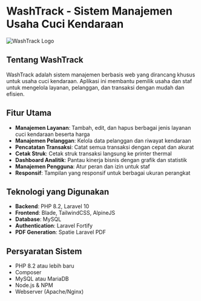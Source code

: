 # WashTrack - Sistem Manajemen Usaha Cuci Kendaraan

![WashTrack Logo](public/images/logo.png)

## Tentang WashTrack

WashTrack adalah sistem manajemen berbasis web yang dirancang khusus untuk usaha cuci kendaraan. Aplikasi ini membantu pemilik usaha dan staf untuk mengelola layanan, pelanggan, dan transaksi dengan mudah dan efisien.

## Fitur Utama

-   **Manajemen Layanan**: Tambah, edit, dan hapus berbagai jenis layanan cuci kendaraan beserta harga
-   **Manajemen Pelanggan**: Kelola data pelanggan dan riwayat kendaraan
-   **Pencatatan Transaksi**: Catat semua transaksi dengan cepat dan akurat
-   **Cetak Struk**: Cetak struk transaksi langsung ke printer thermal
-   **Dashboard Analitik**: Pantau kinerja bisnis dengan grafik dan statistik
-   **Manajemen Pengguna**: Atur peran dan izin untuk staf
-   **Responsif**: Tampilan yang responsif untuk berbagai ukuran perangkat

## Teknologi yang Digunakan

-   **Backend**: PHP 8.2, Laravel 10
-   **Frontend**: Blade, TailwindCSS, AlpineJS
-   **Database**: MySQL
-   **Authentication**: Laravel Fortify
-   **PDF Generation**: Spatie Laravel PDF

## Persyaratan Sistem

-   PHP 8.2 atau lebih baru
-   Composer
-   MySQL atau MariaDB
-   Node.js & NPM
-   Webserver (Apache/Nginx)
